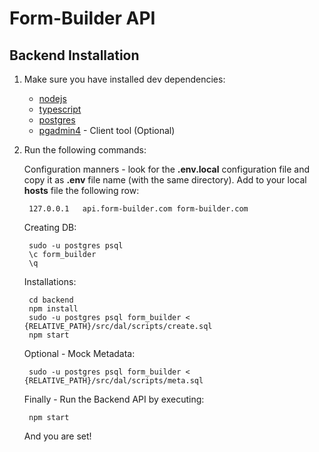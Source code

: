 # Form-Builder API

## Backend Installation

1. Make sure you have installed dev dependencies:

    * [nodejs](https://nodejs.org/en/download/)
    * [typescript](https://www.npmjs.com/package/typescript)
    * [postgres](https://www.postgresql.org/download/)
    * [pgadmin4](https://www.pgadmin.org/download/) - Client tool (Optional)

2. Run the following commands:

    Configuration manners - look for the **.env.local** configuration file and copy it as **.env** file name (with the same directory). Add to your local **hosts** file the following row:

        127.0.0.1   api.form-builder.com form-builder.com

    Creating DB:

        sudo -u postgres psql
        \c form_builder
        \q

    Installations:

        cd backend
        npm install
        sudo -u postgres psql form_builder < {RELATIVE_PATH}/src/dal/scripts/create.sql
        npm start

    Optional - Mock Metadata:

        sudo -u postgres psql form_builder < {RELATIVE_PATH}/src/dal/scripts/meta.sql

   Finally - Run the Backend API by executing:

        npm start

   And you are set!
